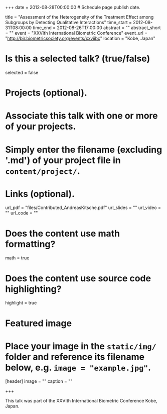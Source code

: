 +++
date = 2012-08-28T00:00:00  # Schedule page publish date.

title = "Assessment of the Heterogeneity of the Treatment Effect among Subgroups by Detecting Qualitative Interactions"
time_start = 2012-08-31T08:00:00
time_end = 2012-08-26T17:00:00
abstract = ""
abstract_short = ""
event = "XXVIth International Biometric Conference"
event_url = "http://bir.biometricsociety.org/events/xxviibc"
location = "Kobe, Japan"


# Is this a selected talk? (true/false)
selected = false

# Projects (optional).
#   Associate this talk with one or more of your projects.
#   Simply enter the filename (excluding '.md') of your project file in `content/project/`.

# Links (optional).
url_pdf = "files/Contributed_AndreasKitsche.pdf"
url_slides = ""
url_video = ""
url_code = ""

# Does the content use math formatting?
math = true

# Does the content use source code highlighting?
highlight = true

# Featured image
# Place your image in the `static/img/` folder and reference its filename below, e.g. `image = "example.jpg"`.
[header]
image = ""
caption = ""

+++

This talk was part of the XXVIth International Biometric Conference Kobe, Japan.
